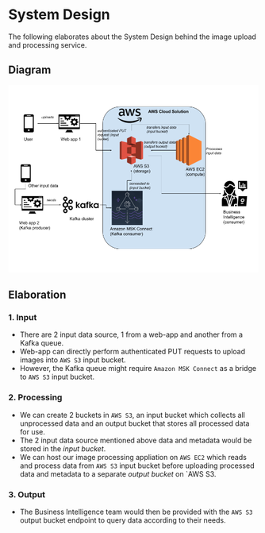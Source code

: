 # System Design

The following elaborates about the System Design behind the image upload and processing service.

## Diagram

![system design diagram](DE-Challenge-Image-SysDesign.png)

## Elaboration
### 1. Input
- There are 2 input data source, 1 from a web-app and another from a Kafka queue.
- Web-app can directly perform authenticated PUT requests to upload images into `AWS S3` input bucket.
- However, the Kafka queue might require `Amazon MSK Connect` as a bridge to `AWS S3` input bucket.

### 2. Processing
- We can create 2 buckets in `AWS S3`, an input bucket which collects all unprocessed data and an output bucket that stores all processed data for use.
- The 2 input data source mentioned above data and metadata would be stored in the *input bucket*.
- We can host our image processing appliation on `AWS EC2` which reads and process data from `AWS S3` input bucket before uploading processed data and metadata to a separate *output bucket* on `AWS S3.

### 3. Output
- The Business Intelligence team would then be provided with the `AWS S3` output bucket endpoint to query data according to their needs.